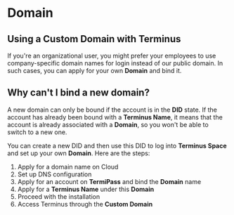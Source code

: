 # Domain

## Using a Custom Domain with Terminus

If you're an organizational user, you might prefer your employees to use company-specific domain names for login instead of our public domain. In such cases, you can apply for your own **Domain** and bind it.

## Why can't I bind a new domain?

A new domain can only be bound if the account is in the **DID** state. If the account has already been bound with a **Terminus Name**, it means that the account is already associated with a **Domain**, so you won't be able to switch to a new one.

You can create a new DID and then use this DID to log into **Terminus Space** and set up your own **Domain**. Here are the steps:

1. Apply for a domain name on Cloud
2. Set up DNS configuration
3. Apply for an account on **TermiPass** and bind the **Domain** name
4. Apply for a **Terminus Name** under this **Domain**
5. Proceed with the installation
6. Access Terminus through the **Custom Domain**
   